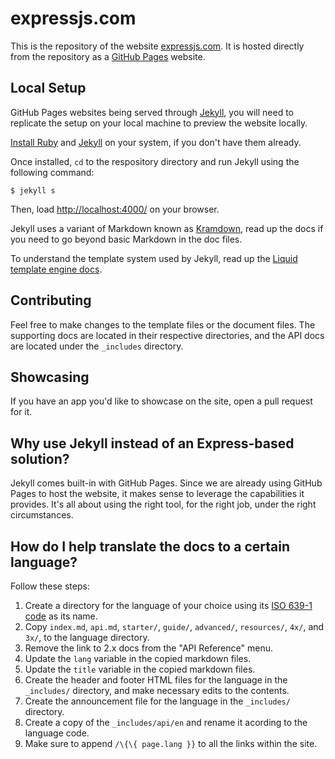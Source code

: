 # expressjs.com

This is the repository of the website [expressjs.com](http://expressjs.com). It is hosted directly from the repository as a [GitHub Pages](https://pages.github.com/) website.

## Local Setup

GitHub Pages websites being served through [Jekyll](http://jekyllrb.com/), you will need to replicate the setup on your local machine to preview the website locally.

[Install Ruby](https://www.ruby-lang.org/en/documentation/installation/) and [Jekyll](http://jekyllrb.com/docs/installation/) on your system, if you don't have them already.

Once installed, `cd` to the respository directory and run Jekyll using the following command:

```
$ jekyll s
```

Then, load [http://localhost:4000/](http://localhost:4000/) on your browser.

Jekyll uses a variant of Markdown known as [Kramdown](http://kramdown.gettalong.org/quickref.html), read up the docs if you need to go beyond basic Markdown in the doc files.

To understand the template system used by Jekyll, read up the [Liquid template engine docs](http://liquidmarkup.org/).

## Contributing

Feel free to make changes to the template files or the document files. The supporting docs are located in their respective directories, and the API docs are located under the `_includes` directory.

## Showcasing

If you have an app you'd like to showcase on the site, open a pull request for it.

## Why use Jekyll instead of an Express-based solution?

Jekyll comes built-in with GitHub Pages. Since we are already using GitHub Pages to host the website, it makes sense to leverage the capabilities it provides. It's all about using the right tool, for the right job, under the right circumstances.

## How do I help translate the docs to a certain language?

Follow these steps:

1. Create a directory for the language of your choice using its [ISO 639-1 code](http://www.loc.gov/standards/iso639-2/php/code_list.php) as its name.
2. Copy `index.md`, `api.md`, `starter/`, `guide/`, `advanced/`, `resources/`, `4x/`, and `3x/`, to the language directory.
3. Remove the link to 2.x docs from the "API Reference" menu.
4. Update the `lang` variable in the copied markdown files.
5. Update the `title` variable in the copied markdown files.
6. Create the header and footer HTML files for the language in the `_includes/` directory, and make necessary edits to the contents.
7. Create the announcement file for the language in the `_includes/` directory.
8. Create a copy of the `_includes/api/en` and rename it acording to the language code.
9. Make sure to append `/\{\{ page.lang }}` to all the links within the site.

